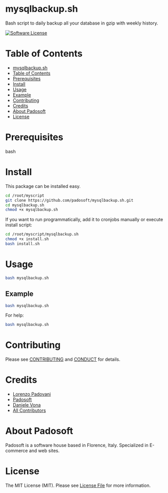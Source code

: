
# mysqlbackup.sh
Bash script to daily backup all your database in gzip with weekly history. 

[![Software License][ico-license]](LICENSE.md)

Table of Contents
=================

  * [mysqlbackup.sh](#mysqlbackup.sh)
  * [Table of Contents](#table-of-contents)
  * [Prerequisites](#prerequisites)
  * [Install](#install)
  * [Usage](#usage)
  * [Example](#example)
  * [Contributing](#contributing)
  * [Credits](#credits)
  * [About Padosoft](#about-padosoft)
  * [License](#license)

# Prerequisites

bash

# Install

This package can be installed easy.

``` bash
cd /root/myscript
git clone https://github.com/padosoft/mysqlbackup.sh.git
cd mysqlbackup.sh
chmod +x mysqlbackup.sh
```

If you want to run programmatically, add it to cronjobs manually or execute install script:

``` bash
cd /root/myscript/mysqlbackup.sh
chmod +x install.sh
bash install.sh
```


# Usage
``` bash
bash mysqlbackup.sh
```

## Example
``` bash
bash mysqlbackup.sh
```
For help:
``` bash
bash mysqlbackup.sh
```

# Contributing

Please see [CONTRIBUTING](CONTRIBUTING.md) and [CONDUCT](CONDUCT.md) for details.


# Credits

- [Lorenzo Padovani](https://github.com/lopadova)
- [Padosoft](https://github.com/padosoft)
- [Daniele Vona](danielev@seeweb.it)
- [All Contributors](../../contributors)

# About Padosoft
Padosoft is a software house based in Florence, Italy. Specialized in E-commerce and web sites.

# License

The MIT License (MIT). Please see [License File](LICENSE.md) for more information.

[ico-license]: https://img.shields.io/badge/License-GPL%20v3-blue.svg?style=flat-square
